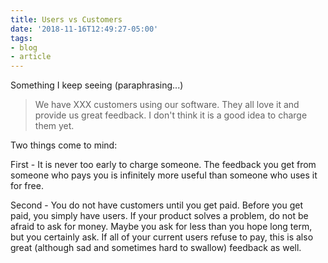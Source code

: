```yaml
---
title: Users vs Customers
date: '2018-11-16T12:49:27-05:00'
tags:
- blog
- article
---
```


Something I keep seeing (paraphrasing...)

> We have XXX customers using our software. They all love it and provide us great feedback. I don't think it is a good idea to charge them yet.

Two things come to mind:

First - It is never too early to charge someone. The feedback you get from someone who pays you is infinitely more useful than someone who uses it for free.

Second - You do not have customers until you get paid. Before you get paid, you simply have users. If your product solves a problem, do not be afraid to ask for money. Maybe you ask for less than you hope long term, but you certainly ask. If all of your current users refuse to pay, this is also great (although sad and sometimes hard to swallow) feedback as well.
